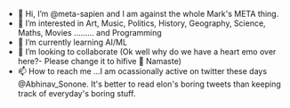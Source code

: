 - 👋 Hi, I’m @meta-sapien and I am against the whole Mark's META thing. 
- 👀 I’m interested in Art, Music, Politics, History, Geography, Science, Maths, Movies ......... and Programming 
- 🌱 I’m currently learning AI/ML
- 💞️ I’m looking to collaborate (Ok well why do we have a heart emo over here?- Please change it to hifive 🙏 Namaste)
- 📫 How to reach me ...I am ocassionally active on twitter these days @Abhinav_Sonone. It's better to read elon's boring tweets than keeping track of everyday's boring stuff. 

<!---
meta-sapien/meta-sapien is a ✨ special ✨ repository because its `README.md` (this file) appears on your GitHub profile.
You can click the Preview link to take a look at your changes.
--->
